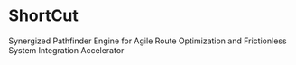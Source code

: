 # ShortCut
Synergized Pathfinder Engine for Agile Route Optimization and Frictionless System Integration Accelerator
